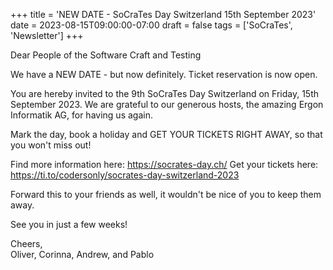 +++
title = 'NEW DATE - SoCraTes Day Switzerland 15th September 2023'
date = 2023-08-15T09:00:00-07:00
draft = false
tags = ['SoCraTes', 'Newsletter']
+++

Dear People of the Software Craft and Testing

We have a NEW DATE - but now definitely. Ticket reservation is now open.

<!--more-->

You are hereby invited to the 9th SoCraTes Day Switzerland on Friday, 15th September 2023. We are grateful to our generous hosts, the amazing Ergon Informatik AG, for having us again.

Mark the day, book a holiday and GET YOUR TICKETS RIGHT AWAY, so that you won't miss out!

Find more information here: https://socrates-day.ch/
Get your tickets here: https://ti.to/codersonly/socrates-day-switzerland-2023

Forward this to your friends as well, it wouldn't be nice of you to keep them away.

See you in just a few weeks!

Cheers,  
Oliver, Corinna, Andrew, and Pablo
